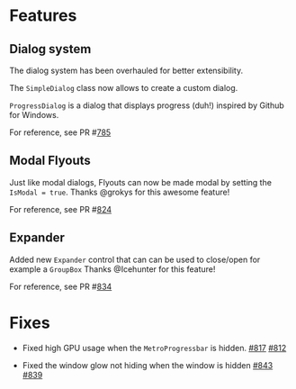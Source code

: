 # Features

## Dialog system

The dialog system has been overhauled for better extensibility.

The `SimpleDialog` class now allows to create a custom dialog.

`ProgressDialog` is a dialog that displays progress (duh!) inspired by Github for Windows.

For reference, see PR #[785](https://github.com/MahApps/MahApps.Metro/pull/785)

## Modal Flyouts

Just like modal dialogs, Flyouts can now be made modal by setting the `IsModal = true`.
Thanks @grokys for this awesome feature!

For reference, see PR #[824](https://github.com/MahApps/MahApps.Metro/pull/824)

## Expander

Added new `Expander` control that can can be used to close/open for example a `GroupBox`
Thanks @Icehunter for this feature!

For reference, see PR #[834](https://github.com/MahApps/MahApps.Metro/pull/834)

# Fixes

- Fixed high GPU usage when the `MetroProgressbar` is hidden. 
[#817](https://github.com/MahApps/MahApps.Metro/pull/817)
[#812](https://github.com/MahApps/MahApps.Metro/issues/812)

- Fixed the window glow not hiding when the window is hidden
[#843](https://github.com/MahApps/MahApps.Metro/pull/843)
[#839](https://github.com/MahApps/MahApps.Metro/issues/839)
